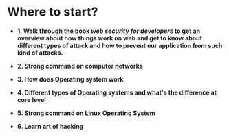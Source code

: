 # Where to start?

- **1. Walk through the book _web security for developers_ to get an overview about how things work on web and get to know about different types of attack and how to prevent our application from such kind of attacks.**

- **2. Strong command on computer networks**
- **3. How does Operating system work**
- **4. Different types of Operating systems and what's the difference at core level**
- **5. Strong command on Linux Operating System**
- **6. Learn art of hacking**
